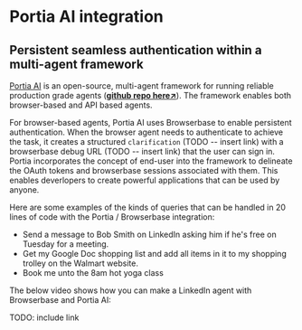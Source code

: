 # Portia AI integration
## Persistent seamless authentication within a multi-agent framework

<a href="https://www.portialabs.ai">Portia AI</a> is an open-source, multi-agent framework for running reliable production grade agents (<a href="https://github.com/portiaAI/portia-sdk-python">**github repo here↗**</a>). The framework enables both browser-based and API based agents.

For browser-based agents, Portia AI uses Browserbase to enable persistent authentication. When the browser agent needs to authenticate to achieve the task, it creates a structured `clarification` (TODO -- insert link) with a browserbase debug URL (TODO -- insert link) that the user can sign in. Portia incorporates the concept of end-user into the framework to delineate the OAuth tokens and browserbase sessions associated with them. This enables deverlopers to create powerful applications that can be used by anyone.

Here are some examples of the kinds of queries that can be handled in 20 lines of code with the Portia / Browserbase integration:
- Send a message to Bob Smith on LinkedIn asking him if he's free on Tuesday for a meeting.
- Get my Google Doc shopping list and add all items in it to my shopping trolley on the Walmart website.
- Book me unto the 8am hot yoga class

The below video shows how you can make a LinkedIn agent with Browserbase and Portia AI:

TODO: include link

